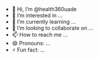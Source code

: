 - 👋 Hi, I’m @health360uade
- 👀 I’m interested in ...
- 🌱 I’m currently learning ...
- 💞️ I’m looking to collaborate on ...
- 📫 How to reach me ...
- 😄 Pronouns: ...
- ⚡ Fun fact: ...

<!---
health360uade/health360uade is a ✨ special ✨ repository because its `README.md` (this file) appears on your GitHub profile.
You can click the Preview link to take a look at your changes.
--->

